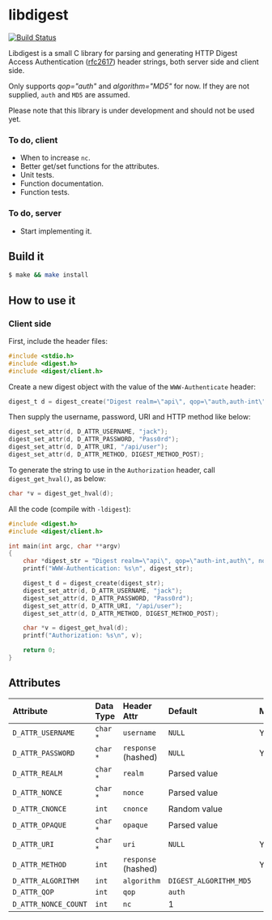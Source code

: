 libdigest
=========

[![Build Status](https://travis-ci.org/jacketizer/libdigest.svg?branch=master)](https://travis-ci.org/jacketizer/libdigest)

Libdigest is a small C library for parsing and generating HTTP Digest Access
Authentication ([rfc2617](https://www.ietf.org/rfc/rfc2617.txt)) header
strings, both server side and client side.

Only supports *qop="auth"* and *algorithm="MD5"* for now. If they are not supplied,
`auth` and `MD5` are assumed.

Please note that this library is under development and should not be used yet.

### To do, client

  * When to increase `nc`.
  * Better get/set functions for the attributes.
  * Unit tests.
  * Function documentation.
  * Function tests.

### To do, server

  * Start implementing it.

Build it
--------

```sh
$ make && make install
```

How to use it
-------------

### Client side

First, include the header files:

```C
#include <stdio.h>
#include <digest.h>
#include <digest/client.h>
```

Create a new digest object with the value of the `WWW-Authenticate` header:

```C
digest_t d = digest_create("Digest realm=\"api\", qop=\"auth,auth-int\", nonce=dcd98b7102dd2f0e8b11d0f600bfb0c093");
```

Then supply the username, password, URI and HTTP method like below:

```C
digest_set_attr(d, D_ATTR_USERNAME, "jack");
digest_set_attr(d, D_ATTR_PASSWORD, "Pass0rd");
digest_set_attr(d, D_ATTR_URI, "/api/user");
digest_set_attr(d, D_ATTR_METHOD, DIGEST_METHOD_POST);
```

To generate the string to use in the `Authorization` header, call `digest_get_hval()`, as below:

```C
char *v = digest_get_hval(d);
```

All the code (compile with `-ldigest`):

```C
#include <digest.h>
#include <digest/client.h>

int main(int argc, char **argv)
{
	char *digest_str = "Digest realm=\"api\", qop=\"auth-int,auth\", nonce=\"dcd98b7102dd2f0e8b11d0f600bfb0c093\"";
	printf("WWW-Authentication: %s\n", digest_str);

	digest_t d = digest_create(digest_str);
	digest_set_attr(d, D_ATTR_USERNAME, "jack");
	digest_set_attr(d, D_ATTR_PASSWORD, "Pass0rd");
	digest_set_attr(d, D_ATTR_URI, "/api/user");
	digest_set_attr(d, D_ATTR_METHOD, DIGEST_METHOD_POST);

	char *v = digest_get_hval(d);
	printf("Authorization: %s\n", v);

	return 0;
}
```

Attributes
----------

| Attribute            | Data Type | Header Attr         | Default                | Mandatory |
|:---------------------|:----------|:--------------------|:-----------------------|:----------|
| `D_ATTR_USERNAME`    | `char *`  | `username`          | `NULL`                 | Yes       |
| `D_ATTR_PASSWORD`    | `char *`  | `response` (hashed) | `NULL`                 | Yes       |
| `D_ATTR_REALM`       | `char *`  | `realm`             | Parsed value           |           |
| `D_ATTR_NONCE`       | `char *`  | `nonce`             | Parsed value           |           |
| `D_ATTR_CNONCE`      | `int`     | `cnonce`            | Random value           |           |
| `D_ATTR_OPAQUE`      | `char *`  | `opaque`            | Parsed value           |           |
| `D_ATTR_URI`         | `char *`  | `uri`               | `NULL`                 | Yes       |
| `D_ATTR_METHOD`      | `int`     | `response` (hashed) |                        | Yes       |
| `D_ATTR_ALGORITHM`   | `int`     | `algorithm`         | `DIGEST_ALGORITHM_MD5` |           |
| `D_ATTR_QOP`         | `int`     | `qop`               | `auth`                 |           |
| `D_ATTR_NONCE_COUNT` | `int`     | `nc`                | 1                      |           |

